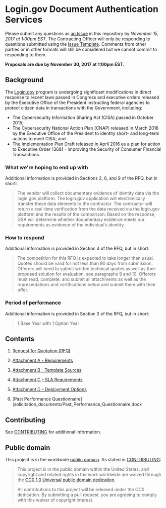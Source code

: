 # Login.gov Document Authentication Services

Please submit any questions as [an Issue](https://github.com/18F/tts-buy-document-authentication-services/issues) in this repository by *November 15, 2017 at 1:00pm EST*. The Contracting Officer will only be responding to questions submitted using the [Issue Template](ISSUE_TEMPLATE.md). Comments from other parties or in other formats will still be considered but we cannot commit to responding to them.

**Proposals are due by November 30, 2017 at 1:00pm EST.**

## Background

The [Login.gov](https://login.gov/) program is undergoing significant modifications in direct response to recent laws passed in Congress and executive orders released by the Executive Office of the President instructing federal agencies to protect citizen data in transactions with the Government, including:

- The Cybersecurity Information Sharing Act (CISA) passed in October 2015;
- The Cybersecurity National Action Plan (CNAP) released in March 2016 by the Executive Office of the President to identity short- and long-term actions to meet CISA; and
- The Implementation Plan Draft released in April 2016 as a plan for action to Executive Order 13681 - Improving the Security of Consumer Financial Transactions.

### What we're hoping to end up with

Additional information is provided in Sections 2, 6, and 9 of the RFQ, but in short:

> The vendor will collect documentary evidence of identity data via the login.gov platform. The login.gov application will electronically transfer these data elements to the contractor. The contractor will return a real-time verification from the data received via the login.gov platform and the results of the comparison. Based on the response, GSA will determine whether documentary evidence meets our requirements as evidence of the individual’s identity.

### How to respond

Additional information is provided in Section 4 of the RFQ, but in short:

> The competition for this RFQ is expected to take longer than usual. Quotes should be valid for not less than 90 days from submission. Offerors will need to submit written technical quotes as well as their proposed solution for evaluation, see paragraphs 9 and 10. Offerors must read, complete, and submit all attachments as well as the representations and certifications below and submit them with their offer.

### Period of performance

Additional information is provided in Section 3 of the RFQ, but in short:

> 1 Base Year with 1 Option Year

## Contents

1. [Request for Quotation (RFQ)](solicitation_documents/RFQ.pdf)

2. [Attachment A - Requirements](solicitation_documents/Attachment-A_Requirements.xlsx)

3. [Attachment B - Template Sources](solicitation_documents/Attachment-B_Template_Sources.xlsx)

4. [Attachment C - SLA Requirements](solicitation_documents/Attachment-C_SLA_Requirements.xlsx)

5. [Attachment D - Deployment Options](solicitation_documents/Attachment-D_Deployment_Options.pdf)

6. [Past Performance Questionnaire](solicitation_documents/Past_Performance_Questionnaire.docx

## Contributing

See [CONTRIBUTING](CONTRIBUTING.md) for additional information.

## Public domain

This project is in the worldwide [public domain](LICENSE.md). As stated in [CONTRIBUTING](CONTRIBUTING.md):

> This project is in the public domain within the United States, and copyright and related rights in the work worldwide are waived through the [CC0 1.0 Universal public domain dedication](https://creativecommons.org/publicdomain/zero/1.0/).
>
> All contributions to this project will be released under the CC0 dedication. By submitting a pull request, you are agreeing to comply with this waiver of copyright interest.
